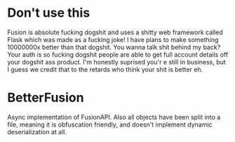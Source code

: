 
# Don't use this
Fusion is absolute fucking dogshit and uses a shitty web framework called Flask which was made as a fucking joke! I have plans to make something 10000000x better than that dogshit. You wanna talk shit behind my back? Your auth is so fucking dogshit people are able to get full account details off your dogshit ass product. I'm honestly suprised you'r e still in business, but I guess we credit that to the retards who think your shit is better eh.

# BetterFusion
Async implementation of FusionAPI. Also all objects have been split into a file, meaning it is obfuscation friendly, and doesn't implement dynamic deserialization at all.
